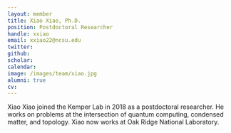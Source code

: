 ```yaml
---
layout: member
title: Xiao Xiao, Ph.D.
position: Postdoctoral Researcher
handle: xxiao
email: xxiao22@ncsu.edu
twitter: 
github: 
scholar:
calendar:
image: /images/team/xiao.jpg
alumni: true
cv:
---
```


Xiao Xiao joined the Kemper Lab in 2018 as a postdoctoral researcher. He works on problems at the intersection of quantum computing, condensed matter, and topology. Xiao now works at Oak Ridge National Laboratory.
